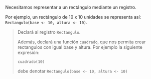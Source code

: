 Necesitamos representar a un rectángulo mediante un registro. 

Por ejemplo, un rectángulo de 10 x 10 unidades se representa así: `Rectangulo(base <- 10, altura <- 10)`. 

> Declará al registro `Rectangulo`. 
> 
> Además, declará una función `cuadrado`, que nos permita crear rectangulos con igual base y altura. Por ejemplo la siguiente expresión: 
> 
> ```gobstones
> cuadrado(10)
> ```
> 
> debe denotar `Rectangulo(base <- 10, altura <- 10)`